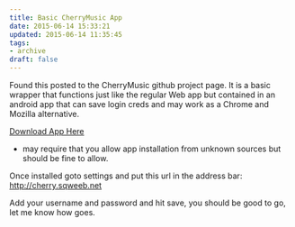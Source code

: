 ```yaml
---
title: Basic CherryMusic App
date: 2015-06-14 15:33:21
updated: 2015-06-14 11:35:45
tags:
- archive
draft: false
---
```


Found this posted to the CherryMusic github project page. It is a basic wrapper that functions just like the regular Web app but contained in an android app that can save login creds and may work as a Chrome and Mozilla alternative.

<a href='https://github.com/de-live-gdev/cherrymusic_android/releases/download/v1.0/cherrymusic_v1.0_debug.apk'>Download App Here </a> 

- may require that you allow app installation from unknown sources but should be fine to allow.

Once installed goto settings and put this url in the address bar: http://cherry.sqweeb.net 

Add your username and password and hit save, you should be good to go, let me know how goes.
